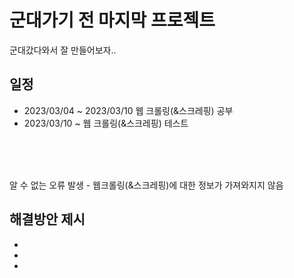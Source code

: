 # 군대가기 전 마지막 프로젝트
군대갔다와서 잘 만들어보자..

## 일정
+ 2023/03/04 ~ 2023/03/10 웹 크롤링(&스크레핑) 공부
+ 2023/03/10 ~ 웹 크롤링(&스크레핑) 테스트


</br>
</br>
</br>

알 수 없는 오류 발생 - 웹크롤링(&스크레핑)에 대한 정보가 가져와지지 않음
</br>

## 해결방안 제시 
+ 
+
+

